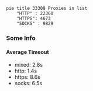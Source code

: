 
```mermaid
pie title 33308 Proxies in list
    "HTTP" : 22360
    "HTTPS": 4673
    "SOCKS" : 9829
```

### Some Info
#### Average Timeout

- mixed: 2.8s
- http: 1.4s
- https: 8.6s
- socks: 6.5s